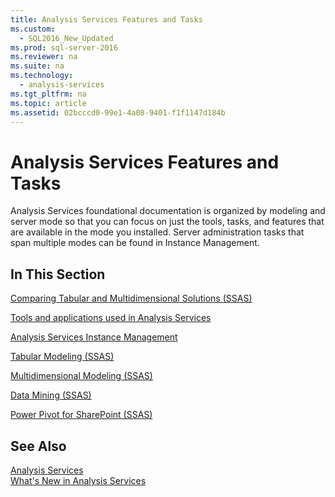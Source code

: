 ```yaml
---
title: Analysis Services Features and Tasks
ms.custom: 
  - SQL2016_New_Updated
ms.prod: sql-server-2016
ms.reviewer: na
ms.suite: na
ms.technology: 
  - analysis-services
ms.tgt_pltfrm: na
ms.topic: article
ms.assetid: 02bcccd0-99e1-4a08-9401-f1f1147d184b
---
```

# Analysis Services Features and Tasks
  Analysis Services foundational documentation is organized by modeling and server mode so that you can focus on just the tools, tasks, and features that are available in the mode you installed. Server administration tasks that span multiple modes can be found in Instance Management.  
  
## In This Section  
 [Comparing Tabular and Multidimensional Solutions &#40;SSAS&#41;](../../Topics/TopicNameNotContainA/Comparing-Tabular-and-Multidimensional-Solutions--SSAS-.md)  
  
 [Tools and applications used in Analysis Services](../../Topics/TopicNameNotContainA/Tools-and-applications-used-in-Analysis-Services.md)  
  
 [Analysis Services Instance Management](../../Topics/TopicNameNotContainA/Analysis-Services-Instance-Management.md)  
  
 [Tabular Modeling &#40;SSAS&#41;](../Topic/Tabular%20Modeling%20\(SSAS\).md)  
  
 [Multidimensional Modeling &#40;SSAS&#41;](../Topic/Multidimensional%20Modeling%20\(SSAS\).md)  
  
 [Data Mining &#40;SSAS&#41;](../../Topics/TopicNameNotContainA/Data-Mining--SSAS-.md)  
  
 [Power Pivot for SharePoint &#40;SSAS&#41;](../../Topics/TopicNameNotContainA/Power-Pivot-for-SharePoint--SSAS-.md)  
  
## See Also  
 [Analysis Services](../../Topics/TopicNameNotContainA/Analysis-Services.md)   
 [What's New in Analysis Services](../../Topics/TopicNameNotContainA/What-s-New-in-Analysis-Services.md)  
  
  